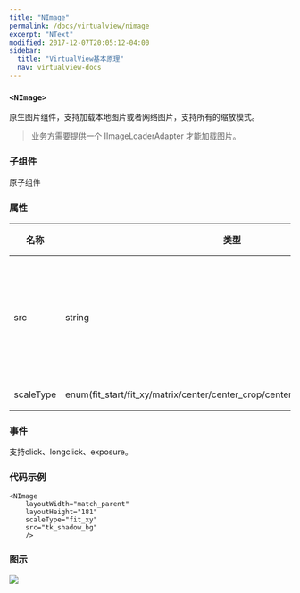```yaml
---
title: "NImage"
permalink: /docs/virtualview/nimage
excerpt: "NText"
modified: 2017-12-07T20:05:12-04:00
sidebar:
  title: "VirtualView基本原理"
  nav: virtualview-docs
---
```


### `<NImage>`

原生图片组件，支持加载本地图片或者网络图片，支持所有的缩放模式。

> 业务方需要提供一个 IImageLoaderAdapter 才能加载图片。

### 子组件
原子组件

### 属性

|名称|类型|默认值|描述|
|---|---|---|---|
|src|string|无|图片资源，本地资源名或远程图片地址|
|scaleType|enum(fit_start/fit_xy/matrix/center/center_crop/center_inside/fit_center/fit_end)|fit_xy|缩放模式|

### 事件

支持click、longclick、exposure。

### 代码示例

```
<NImage
    layoutWidth="match_parent"
    layoutHeight="181"
    scaleType="fit_xy"
    src="tk_shadow_bg"
    />
```  

### 图示

![](https://gw.alicdn.com/tfs/TB1kf_ofiqAXuNjy1XdXXaYcVXa-270-480.png)
